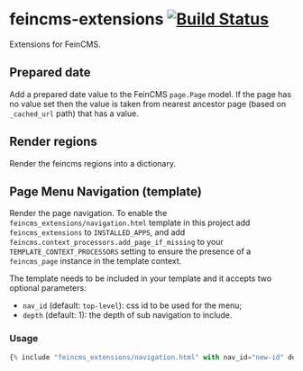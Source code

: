 # feincms-extensions [![Build Status](https://travis-ci.org/incuna/feincms-extensions.png?branch=master)](https://travis-ci.org/incuna/feincms-extensions)

Extensions for FeinCMS.

## Prepared date

Add a prepared date value to the FeinCMS `page.Page` model.
If the page has no value set then the value is taken from nearest ancestor
page (based on `_cached_url` path) that has a value.


## Render regions

Render the feincms regions into a dictionary.


## Page Menu Navigation (template)

Render the page navigation. To enable the `feincms_extensions/navigation.html`
template in this project add `feincms_extensions` to `INSTALLED_APPS`, and add
`feincms.context_processors.add_page_if_missing` to your
`TEMPLATE_CONTEXT_PROCESSORS` setting to ensure the presence of a `feincms_page`
instance in the template context.

The template needs to be included in your template and it accepts two optional
parameters:

  - `nav_id` (default: `top-level`): css id to be used for the menu;
  - `depth` (default: 1): the depth of sub navigation to include.

### Usage

```python
{% include "feincms_extensions/navigation.html" with nav_id="new-id" depth=2 %}
```
